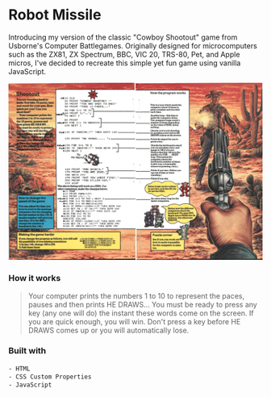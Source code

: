 # Robot Missile

Introducing my version of the classic "Cowboy Shootout" game from Usborne's Computer Battlegames. Originally designed for microcomputers such as the ZX81, ZX Spectrum, BBC, VIC 20, TRS-80, Pet, and Apple micros, I've decided to recreate this simple yet fun game using vanilla JavaScript.

![picture](./images/cowboy-shootout.png)

### How it works

> Your computer prints the numbers 1 to 10 to represent the paces, pauses and then prints HE DRAWS... You must be ready to press any key (any one will do) the instant these words come on the screen. If you are quick enough, you will win. Don't press a key before HE DRAWS comes up or you will automatically lose.

### Built with

```
- HTML
- CSS Custom Properties
- JavaScript
```
